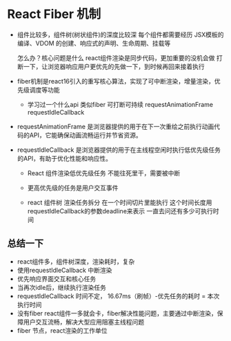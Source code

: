 # React Fiber 机制

- 组件比较多，组件树(树状组件)的深度比较深
    每个组件都需要经历 JSX模板的编译、VDOM 的创建、响应式的声明、生命周期、挂载等

    怎么办？核心问题是什么
    react组件渲染是同步代码，更加重要的没机会做
    打断一下，让浏览器响应用户更优先的先做一下，到时候再回来接着执行

- fiber机制是react16引入的重写核心算法，实现了可中断渲染，增量渲染，优先级调度等功能

   - 学习过一个什么api 类似fiber
         可打断可持续
         requestAnimationFrame
         requestIdleCallback

- requestAnimationFrame
是浏览器提供的用于在下一次重绘之前执行动画代码的API，它能确保动画流畅运行并节省资源。

- requestIdleCallback
  是浏览器提供的用于在主线程空闲时执行低优先级任务的API，有助于优化性能和响应性。
  - React 组件渲染低优先级任务
      不能往死里干，需要被中断
  - 更高优先级的任务是用户交互事件

  - react 组件树 渲染任务拆分
      在一个时间切片里能执行
    这个时间长度用requestIdleCallback的参数deadline来表示
      一直去问还有多少可执行时间

## 总结一下
- react组件多，组件树深度，渲染耗时，复杂
- 使用requestIdleCallback 中断渲染
- 优先响应界面交互和核心任务
- 当再次idle后，继续执行渲染任务
- requestIdleCallback 时间不定， 16.67ms（刷帧）-优先任务的耗时 = 本次执行时间
- 没有fiber react组件一多就会卡，fiber解决性能问题，主要通过中断渲染，保障用户交互流畅，解决大型应用阻塞主线程问题
- fiber 节点，react渲染的工作单位